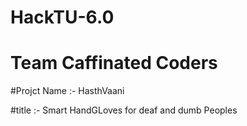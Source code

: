 ﻿# HackTU-6.0
# Team Caffinated Coders 

#Projct Name :- HasthVaani

#title :- Smart HandGLoves for deaf and dumb Peoples
